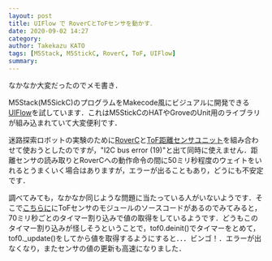 ```yaml
---
layout: post
title: UIFlow で RoverCとToFセンサを動かす．
date: 2020-09-02 14:27
category: 
author: Takekazu KATO
tags: [M5Stack, M5StickC, RoverC, ToF, UIFlow]
summary: 
---
```

なかなか大変だったのでメモ書き．

M5Stack(M5SickC)のプログラムをMakecode風にビジュアルに開発できる[UIFlow](https://m5stack.github.io/UIFlow_doc/ja/)を試しています．これはM5StickCのHATやGroveのUnit用のライブラリが組み込まれていて大変便利です．

迷路探索ロボットの実験のために[RoverC](https://www.switch-science.com/catalog/6206/)と[ToF距離センサユニット](https://www.switch-science.com/catalog/5219/)を組み合わせて使おうとしたのですが，"I2C bus error (19)"と出て同時に使えません．距離センサの読み取りとRoverCへの動作命令の間に50ミリ秒程度のウェイトをいれるとうまくいく場合はありますが，エラーが出ることもあり，どうにも不安定です．

調べてみても，なかなか同じような問題に当たっている人がいないようです．そこで[こちらに](https://github.com/m5stack/UIFlow-Code/blob/master/units/_tof.py)にToFセンサのモジュールのソースコードがあるのでみてみると，70ミリ秒ごとのタイマー割り込みで値の取得をしているようです．どうもこのタイマー割り込みが怪しそうということで，tof0.deinit()でタイマーをとめて，tof0._update()をしてから値を取得するようにすると．．．ビンゴ！．エラーが出なくなり，またセンサの値の更新も高速になりました．